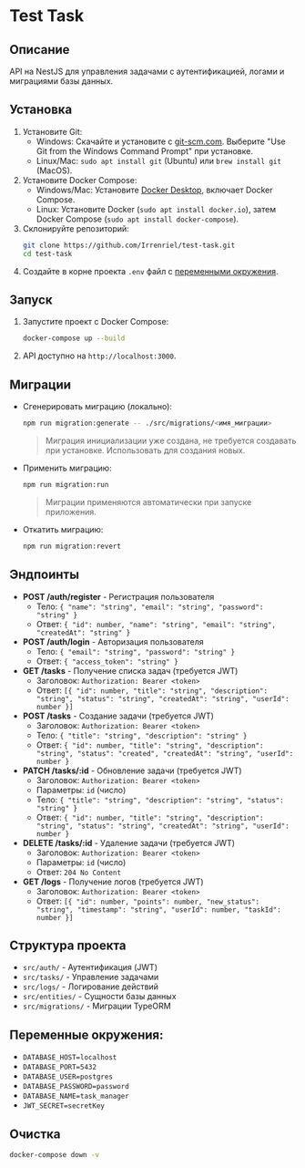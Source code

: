 # Test Task

## Описание
API на NestJS для управления задачами с аутентификацией, логами и миграциями базы данных.

## Установка
1. Установите Git:
   - Windows: Скачайте и установите с [git-scm.com](https://git-scm.com/). Выберите "Use Git from the Windows Command Prompt" при установке.
   - Linux/Mac: `sudo apt install git` (Ubuntu) или `brew install git` (MacOS).
2. Установите Docker Compose:
   - Windows/Mac: Установите [Docker Desktop](https://www.docker.com/products/docker-desktop/), включает Docker Compose.
   - Linux: Установите Docker (`sudo apt install docker.io`), затем Docker Compose (`sudo apt install docker-compose`).
3. Склонируйте репозиторий:
   ```bash
   git clone https://github.com/Irrenriel/test-task.git
   cd test-task
   ```
4. Создайте в корне проекта `.env` файл с [переменными окружения](#переменные-окружения).

## Запуск
1. Запустите проект с Docker Compose:
   ```bash
   docker-compose up --build
   ```
2. API доступно на `http://localhost:3000`.

## Миграции
- Сгенерировать миграцию (локально):
   ```bash
   npm run migration:generate -- ./src/migrations/<имя_миграции>
   ```

   > Миграция инициализации уже создана, не требуется создавать при установке. Использовать для создания новых.

- Применить миграцию:
   ```bash
   npm run migration:run
   ```

   > Миграции применяются автоматически при запуске приложения.

- Откатить миграцию:
   ```bash
   npm run migration:revert
   ```

## Эндпоинты
- **POST /auth/register** - Регистрация пользователя
   - Тело: `{ "name": "string", "email": "string", "password": "string" }`
   - Ответ: `{ "id": number, "name": "string", "email": "string", "createdAt": "string" }`
- **POST /auth/login** - Авторизация пользователя
   - Тело: `{ "email": "string", "password": "string" }`
   - Ответ: `{ "access_token": "string" }`
- **GET /tasks** - Получение списка задач (требуется JWT)
   - Заголовок: `Authorization: Bearer <token>`
   - Ответ: `[{ "id": number, "title": "string", "description": "string", "status": "string", "createdAt": "string", "userId": number }]`
- **POST /tasks** - Создание задачи (требуется JWT)
   - Заголовок: `Authorization: Bearer <token>`
   - Тело: `{ "title": "string", "description": "string" }`
   - Ответ: `{ "id": number, "title": "string", "description": "string", "status": "created", "createdAt": "string", "userId": number }`
- **PATCH /tasks/:id** - Обновление задачи (требуется JWT)
   - Заголовок: `Authorization: Bearer <token>`
   - Параметры: `id` (число)
   - Тело: `{ "title": "string", "description": "string", "status": "string" }`
   - Ответ: `{ "id": number, "title": "string", "description": "string", "status": "string", "createdAt": "string", "userId": number }`
- **DELETE /tasks/:id** - Удаление задачи (требуется JWT)
   - Заголовок: `Authorization: Bearer <token>`
   - Параметры: `id` (число)
   - Ответ: `204 No Content`
- **GET /logs** - Получение логов (требуется JWT)
   - Заголовок: `Authorization: Bearer <token>`
   - Ответ: `[{ "id": number, "points": number, "new_status": "string", "timestamp": "string", "userId": number, "taskId": number }]`


## Структура проекта
- `src/auth/` - Аутентификация (JWT)
- `src/tasks/` - Управление задачами
- `src/logs/` - Логирование действий
- `src/entities/` - Сущности базы данных
- `src/migrations/` - Миграции TypeORM

## Переменные окружения:
- `DATABASE_HOST=localhost`
- `DATABASE_PORT=5432`
- `DATABASE_USER=postgres`
- `DATABASE_PASSWORD=password`
- `DATABASE_NAME=task_manager`
- `JWT_SECRET=secretKey`

## Очистка
```bash
docker-compose down -v
```
